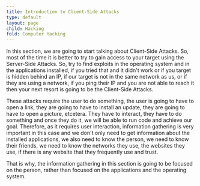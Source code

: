 ```yaml
---
title: Introduction to Client-Side Attacks
type: default
layout: page
child: Hacking
fold: Computer Hacking
---
```


In this section, we are going to start talking about Client-Side Attacks. So,
most of the time it is better to try to gain access to your target using the
Server-Side Attacks. So, try to find exploits in the operating system and in the
applications installed, if you tried that and it didn't work or if you target is
hidden behind an IP, if our target is not in the same network as us, or if they
are using a network, if you ping their IP and you are not able to reach it then
your next resort is going to be the Client-Side Attacks.

These attacks require the user to do something, the user is going to have to
open a link, they are going to have to install an update, they are going to have
to open a picture, etcetera. They have to interact, they have to do something
and once they do it, we will be able to run code and achieve our goal.
Therefore, as it requires user interaction, information gathering is very
important in this case and we don't only need to get information about the
installed applications, we also need to know the person, we need to know their
friends, we need to know the networks they use, the websites they use, if there
is any website that they frequently use and trust.

That is why, the information gathering in this section is going to be focused on
the person, rather than focused on the applications and the operating system.

